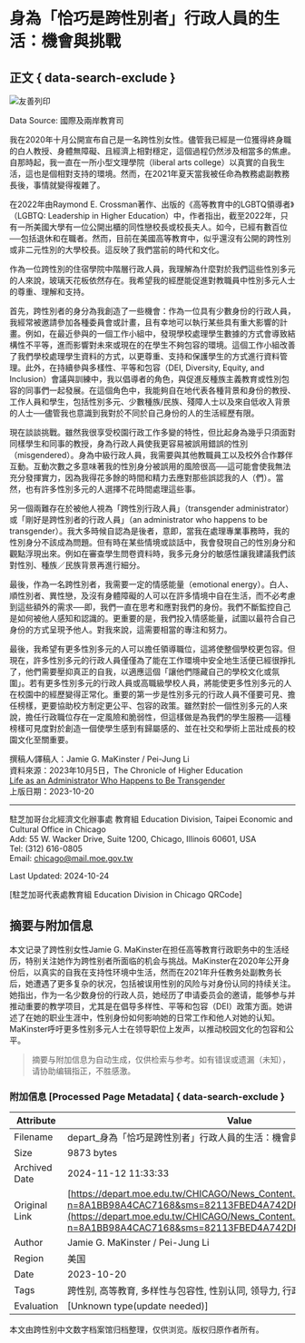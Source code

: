 # 身為「恰巧是跨性別者」行政人員的生活：機會與挑戰

## 正文 { data-search-exclude }


![友善列印](images/p_print.png)

Data Source: 國際及兩岸教育司  

我在2020年十月公開宣布自己是一名跨性別女性。儘管我已經是一位獲得終身職的白人教授、身體無障礙、且經濟上相對穩定，這個過程仍然涉及相當多的焦慮。自那時起，我一直在一所小型文理學院（liberal arts college）以真實的自我生活，這也是個相對支持的環境。然而，在2021年夏天當我被任命為教務處副教務長後，事情就變得複雜了。

在2022年由Raymond E. Crossman著作、出版的《高等教育中的LGBTQ領導者》（LGBTQ: Leadership in Higher Education）中，作者指出，截至2022年，只有一所美國大學有一位公開出櫃的同性戀校長或校長夫人。如今，已經有數百位──包括退休和在職者。然而，目前在美國高等教育中，似乎還沒有公開的跨性別或非二元性別的大學校長。這反映了我們當前的時代和文化。

作為一位跨性別的住宿學院中階層行政人員，我理解為什麼對於我們這些性別多元的人來說，玻璃天花板依然存在。我希望我的經歷能促進對教職員中性別多元人士的尊重、理解和支持。

首先，跨性別者的身分為我創造了一些機會：作為一位具有少數身份的行政人員，我經常被邀請參加各種委員會或計畫，且有幸地可以執行某些具有重大影響的計畫。例如，在最近參與的一個工作小組中，發現學校處理學生數據的方式會導致結構性不平等，進而影響對未來或現在的在學生不夠包容的環境。這個工作小組改善了我們學校處理學生資料的方式，以更尊重、支持和保護學生的方式進行資料管理。此外，在持續參與多樣性、平等和包容（DEI, Diversity, Equity, and Inclusion）會議與訓練中，我以倡導者的角色，與促進反種族主義教育或性別包容的同事們一起發展。在這個角色中，我能夠自在地代表各種背景和身份的教授、工作人員和學生，包括性別多元、少數種族/民族、殘障人士以及來自低收入背景的人士──儘管我也意識到我對於不同於自己身份的人的生活經歷有限。

現在談談挑戰。雖然我很享受校園行政工作多變的特性，但比起身為幾乎只須面對同樣學生和同事的教授，身為行政人員使我更容易被誤用錯誤的性別（misgendered）。身為中級行政人員，我需要與其他教職員工以及校外合作夥伴互動。互動次數之多意味著我的性別身分被誤用的風險很高──這可能會使我無法充分發揮實力，因為我得花多餘的時間和精力去應對那些誤認我的人（們）。當然，也有許多性別多元的人選擇不花時間處理這些事。

另一個兩難存在於被他人視為「跨性別行政人員」（transgender administrator）或「剛好是跨性別者的行政人員」（an administrator who happens to be transgender）。我大多時候自認為是後者，意即，當我在處理專業事務時，我的性別身分不該成為問題。但有時在某些情境或談話中，我會發現自己的性別身分和觀點浮現出來。例如在審查學生問卷資料時，我多元身分的敏感性讓我建議我們該對性別、種族／民族背景再進行細分。

最後，作為一名跨性別者，我需要一定的情感能量（emotional energy）。白人、順性別者、異性戀，及沒有身體障礙的人可以在許多情境中自在生活，而不必考慮到這些額外的需求──即，我們一直在思考和應對我們的身份。我們不斷監控自己是如何被他人感知和認識的。更重要的是，我們投入情感能量，試圖以最符合自己身份的方式呈現予他人。對我來說，這需要相當的專注和努力。

最後，我希望有更多性別多元的人可以擔任領導職位，這將使整個學校更包容。但現在，許多性別多元的行政人員僅僅為了能在工作環境中安全地生活便已經很掙扎了，他們需要壓抑真正的自我，以適應這個「讓他們隱藏自己的學校文化或氛圍」。若有更多性別多元的行政人員或高職級學校人員，將能使更多性別多元的人在校園中的經歷變得正常化。重要的第一步是性別多元的行政人員不僅要可見、擔任榜樣，更要協助校方制定更公平、包容的政策。雖然對於一個性別多元的人來說，擔任行政職位存在一定風險和脆弱性，但這樣做是為我們的學生服務──這種榜樣可見度對於創造一個使學生感到有歸屬感的、並在社交和學術上茁壯成長的校園文化至關重要。

撰稿人∕譯稿人：Jamie G. MaKinster / Pei-Jung Li  
資料來源：2023年10月5日，The Chronicle of Higher Education  
[Life as an Administrator Who Happens to Be Transgender](https://www.chronicle.com/article/life-as-an-administrator-who-happens-to-be-transgender)  
上版日期：2023-10-20  

---

駐芝加哥台北經濟文化辦事處 教育組 Education Division, Taipei Economic and Cultural Office in Chicago  
Add: 55 W. Wacker Drive, Suite 1200, Chicago, Illinois 60601, USA  
Tel: (312) 616-0805  
Email: [chicago@mail.moe.gov.tw](mailto:chicago@mail.moe.gov.tw "chicago@mail.moe.gov.tw")  

Last Updated: 2024-10-24  

[駐芝加哥代表處教育組 Education Division in Chicago QRCode]



## 摘要与附加信息

<!-- tcd_abstract -->
本文记录了跨性别女性Jamie G. MaKinster在担任高等教育行政职务中的生活经历，特别关注她作为跨性别者所面临的机会与挑战。MaKinster在2020年公开身份后，以真实的自我在支持性环境中生活，然而在2021年升任教务处副教务长后，她遭遇了更多复杂的状况，包括被误用性别的风险与对身份认同的持续关注。她指出，作为一名少数身份的行政人员，她经历了申请委员会的邀请，能够参与并推动重要的教学项目，尤其是在倡导多样性、平等和包容（DEI）政策方面。她讲述了在她的职业生涯中，性别身份如何影响她的日常工作和他人对她的认知。MaKinster呼吁更多性别多元人士在领导职位上发声，以推动校园文化的包容和公平。
<!-- tcd_abstract_end -->

> 摘要与附加信息为自动生成，仅供检索与参考。如有错误或遗漏（未知），请协助编辑指正，不胜感激。

### 附加信息 [Processed Page Metadata] { data-search-exclude }

| Attribute       | Value                                  |
|-----------------|----------------------------------------|
| Filename        | depart_身為「恰巧是跨性別者」行政人員的生活：機會與挑戰_-_教育部.md                             |
| Size            | 9873 bytes                           |
| Archived Date   | 2024-11-12 11:33:33                             |
| Original Link   | [https://depart.moe.edu.tw/CHICAGO/News_Content.aspx?n=8A1BB98A4CAC7168&sms=82113FBED4A742DF&s=136EEA384FE01810](https://depart.moe.edu.tw/CHICAGO/News_Content.aspx?n=8A1BB98A4CAC7168&sms=82113FBED4A742DF&s=136EEA384FE01810)                       |
| Author          | Jamie G. MaKinster / Pei-Jung Li                               |
| Region          | 美国                               |
| Date            | 2023-10-20                                 |
| Tags            | 跨性别, 高等教育, 多样性与包容性, 性别认同, 领导力, 行政管理, 校园文化                                 |
| Evaluation            | [Unknown type(update needed)]                                 |
<!-- tcd_table_end -->

本文由跨性别中文数字档案馆归档整理，仅供浏览。版权归原作者所有。
